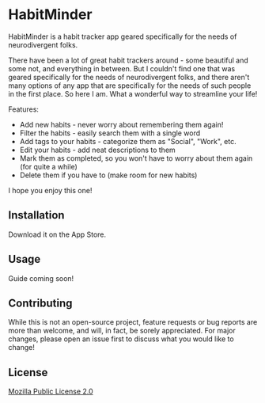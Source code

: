 # HabitMinder

HabitMinder is a habit tracker app geared specifically for the needs of neurodivergent folks.

There have been a lot of great habit trackers around - some beautiful and some not, and everything in between. But I couldn't find one that was geared specifically for the needs of neurodivergent folks, and there aren't many options of any app that are specifically for the needs of such people in the first place. So here I am. What a wonderful way to streamline your life!

Features:
- Add new habits - never worry about remembering them again!
- Filter the habits - easily search them with a single word
- Add tags to your habits - categorize them as "Social", "Work", etc.
- Edit your habits - add neat descriptions to them 
- Mark them as completed, so you won't have to worry about them again (for quite a while)
- Delete them if you have to (make room for new habits)

I hope you enjoy this one!

## Installation
Download it on the App Store.

## Usage
Guide coming soon!

## Contributing

While this is not an open-source project, feature requests or bug reports are more than welcome, and will, in fact, be sorely appreciated. For major changes, please open an issue first to discuss what you would like to change!

## License

[Mozilla Public License 2.0](https://www.mozilla.org/en-US/MPL/2.0/)
